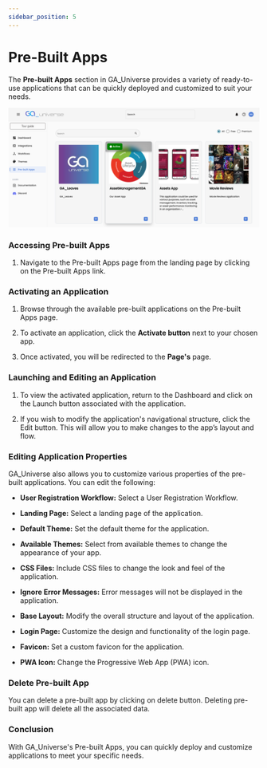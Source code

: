 ```yaml
---
sidebar_position: 5
---
```

# Pre-Built Apps


The **Pre-built Apps** section in GA_Universe provides a variety of ready-to-use applications that can be quickly deployed and customized to suit your needs.

![Prebuilt Apps](../../static/img/PreBuiltApp.png)

### Accessing Pre-built Apps
1. Navigate to the Pre-built Apps page from the landing page by clicking on the Pre-built Apps link.

### Activating an Application
1. Browse through the available pre-built applications on the Pre-built Apps page.

2. To activate an application, click the **Activate button** next to your chosen app.

3. Once activated, you will be redirected to the **Page's** page.

### Launching and Editing an Application
1. To view the activated application, return to the Dashboard and click on the Launch button associated with the application.

2. If you wish to modify the application's navigational structure, click the Edit button. This will allow you to make changes to the app’s layout and flow.

### Editing Application Properties
GA_Universe also allows you to customize various properties of the pre-built applications. You can edit the following:

- **User Registration Workflow:** Select a User Registration Workflow.

- **Landing Page:** Select a landing page of the application.

- **Default Theme:** Set the default theme for the application.

- **Available Themes:** Select from available themes to change the appearance of your app.

- **CSS Files:** Include CSS files to change the look and feel of the application.

- **Ignore Error Messages:** Error messages will not be displayed in the application.

- **Base Layout:** Modify the overall structure and layout of the application.

- **Login Page:** Customize the design and functionality of the login page.

- **Favicon:** Set a custom favicon for the application.

- **PWA Icon:** Change the Progressive Web App (PWA) icon.


### Delete Pre-built App

You can delete a pre-built app by clicking on delete button. Deleting pre-built app will delete all the associated data.

### Conclusion
With GA_Universe's Pre-built Apps, you can quickly deploy and customize applications to meet your specific needs.